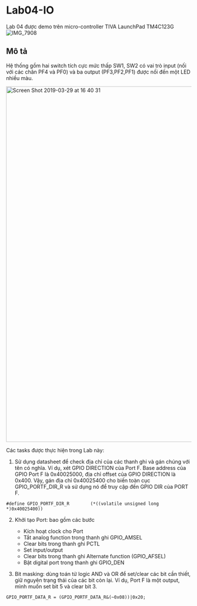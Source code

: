 # Lab04-IO

Lab 04 được demo trên micro-controller TIVA LaunchPad TM4C123G
![IMG_7908](https://user-images.githubusercontent.com/40592382/55240329-4559c480-526b-11e9-826a-ccc94b657d04.jpg)
## Mô tả

Hệ thống gồm hai switch tích cực mức thấp SW1, SW2 có vai trò input (nối với các chân PF4 và PF0) và ba output (PF3,PF2,PF1) được nối đến một LED nhiều màu.

<img width="966" alt="Screen Shot 2019-03-29 at 16 40 31" src="https://user-images.githubusercontent.com/40592382/55223729-702f2300-5241-11e9-9c38-2ddf0abf5003.png">

Các tasks được thực hiện trong Lab này:
1. Sử dụng datasheet để check địa chỉ của các thanh ghi và gán chúng với tên có nghĩa. Ví dụ, xét GPIO DIRECTION của Port F. Base address của GPIO Port F là 0x40025000, địa chỉ offset của GPIO DIRECTION là 0x400. Vậy, gán địa chỉ 0x40025400 cho biến toàn cục GPIO_PORTF_DIR_R và sử dụng nó để truy cập đến GPIO DIR của PORT F.
```
#define GPIO_PORTF_DIR_R        (*((volatile unsigned long *)0x40025400))
```
2. Khởi tạo Port: bao gồm các bước
   - Kích hoạt clock cho Port
   - Tắt analog function trong thanh ghi GPIO_AMSEL
   - Clear bits trong thanh ghi PCTL
   - Set input/output
   - Clear bits trong thanh ghi Alternate function (GPIO_AFSEL)
   - Bật digital port trong thanh ghi GPIO_DEN

3. Bit masking: dùng toán tử logic AND và OR để set/clear các bit cần thiết, giữ nguyên trạng thái của các bit còn lại. Ví dụ, Port F là một output, mình muốn set bit 5 và clear bit 3.
```
GPIO_PORTF_DATA_R = (GPIO_PORTF_DATA_R&(~0x08))|0x20;
```
